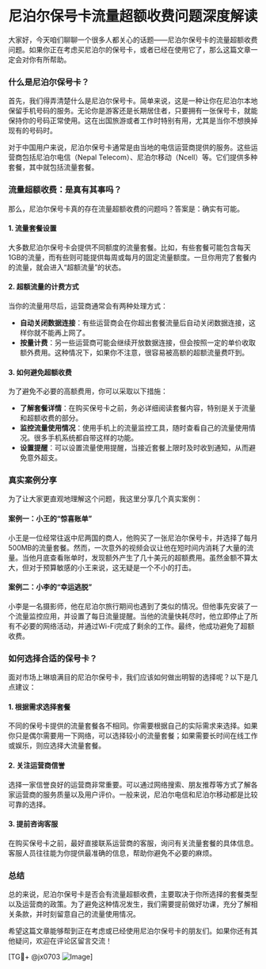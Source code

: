 # 尼泊尔保号卡流量超额收费问题深度解读

大家好，今天咱们聊聊一个很多人都关心的话题——尼泊尔保号卡的流量超额收费问题。如果你正在考虑买尼泊尔的保号卡，或者已经在使用它了，那么这篇文章一定会对你有所帮助。

### 什么是尼泊尔保号卡？

首先，我们得弄清楚什么是尼泊尔保号卡。简单来说，这是一种让你在尼泊尔本地保留手机号码的服务。无论你是游客还是长期居住者，只要拥有一张保号卡，就能保持你的号码正常使用。这在出国旅游或者工作时特别有用，尤其是当你不想换掉现有的号码时。

对于中国用户来说，尼泊尔保号卡通常是由当地的电信运营商提供的服务。这些运营商包括尼泊尔电信（Nepal Telecom）、尼泊尔移动（Ncell）等。它们提供多种套餐，其中就包括流量套餐。

### 流量超额收费：是真有其事吗？

那么，尼泊尔保号卡真的存在流量超额收费的问题吗？答案是：确实有可能。

#### 1. **流量套餐设置**
大多数尼泊尔保号卡会提供不同额度的流量套餐。比如，有些套餐可能包含每天1GB的流量，而有些则可能提供每周或每月的固定流量额度。一旦你用完了套餐内的流量，就会进入“超额流量”的状态。

#### 2. **超额流量的计费方式**
当你的流量用尽后，运营商通常会有两种处理方式：
- **自动关闭数据连接**：有些运营商会在你超出套餐流量后自动关闭数据连接，这样你就不能再上网了。
- **按量计费**：另一些运营商可能会继续开放数据连接，但会按照一定的单价收取额外费用。这种情况下，如果你不注意，很容易被高额的超额流量费吓到。

#### 3. **如何避免超额收费**
为了避免不必要的高额费用，你可以采取以下措施：
- **了解套餐详情**：在购买保号卡之前，务必详细阅读套餐内容，特别是关于流量和超额收费的部分。
- **监控流量使用情况**：使用手机上的流量监控工具，随时查看自己的流量使用情况。很多手机系统都自带这样的功能。
- **设置提醒**：可以设置流量使用提醒，当接近套餐上限时及时收到通知，从而避免意外超支。

### 真实案例分享

为了让大家更直观地理解这个问题，我这里分享几个真实案例：

#### 案例一：小王的“惊喜账单”
小王是一位经常往返中尼两国的商人，他购买了一张尼泊尔保号卡，并选择了每月500MB的流量套餐。然而，一次意外的视频会议让他在短时间内消耗了大量的流量。当他月底查看账单时，发现额外产生了几十美元的超额费用。虽然金额不算太大，但对于预算敏感的小王来说，这无疑是一个不小的打击。

#### 案例二：小李的“幸运逃脱”
小李是一名摄影师，他在尼泊尔旅行期间也遇到了类似的情况。但他事先安装了一个流量监控应用，并设置了每日流量提醒。当他的流量快耗尽时，他立即停止了所有不必要的网络活动，并通过Wi-Fi完成了剩余的工作。最终，他成功避免了超额收费。

### 如何选择合适的保号卡？

面对市场上琳琅满目的尼泊尔保号卡，我们应该如何做出明智的选择呢？以下是几点建议：

#### 1. **根据需求选择套餐**
不同的保号卡提供的流量套餐各不相同。你需要根据自己的实际需求来选择。如果你只是偶尔需要用一下网络，可以选择较小的流量套餐；如果需要长时间在线工作或娱乐，则应选择大流量套餐。

#### 2. **关注运营商信誉**
选择一家信誉良好的运营商非常重要。可以通过网络搜索、朋友推荐等方式了解各家运营商的服务质量以及用户评价。一般来说，尼泊尔电信和尼泊尔移动都是比较可靠的选择。

#### 3. **提前咨询客服**
在购买保号卡之前，最好直接联系运营商的客服，询问有关流量套餐的具体信息。客服人员往往能为你提供最准确的信息，帮助你避免不必要的麻烦。

### 总结

总的来说，尼泊尔保号卡是否会有流量超额收费，主要取决于你所选择的套餐类型以及运营商的政策。为了避免这种情况发生，我们需要提前做好功课，充分了解相关条款，并时刻留意自己的流量使用情况。

希望这篇文章能够帮到正在考虑或已经使用尼泊尔保号卡的朋友们。如果你还有其他疑问，欢迎在评论区留言交流！

[TG💪+ @jx0703 ![Image](https://github.com/user-attachments/assets/dbca1d08-cadb-493c-b0ec-ad6f7a83f270)]